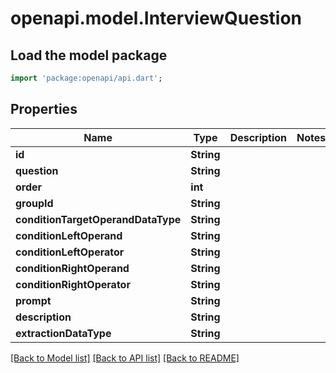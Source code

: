 # openapi.model.InterviewQuestion

## Load the model package
```dart
import 'package:openapi/api.dart';
```

## Properties
Name | Type | Description | Notes
------------ | ------------- | ------------- | -------------
**id** | **String** |  | 
**question** | **String** |  | 
**order** | **int** |  | 
**groupId** | **String** |  | 
**conditionTargetOperandDataType** | **String** |  | 
**conditionLeftOperand** | **String** |  | 
**conditionLeftOperator** | **String** |  | 
**conditionRightOperand** | **String** |  | 
**conditionRightOperator** | **String** |  | 
**prompt** | **String** |  | 
**description** | **String** |  | 
**extractionDataType** | **String** |  | 

[[Back to Model list]](../README.md#documentation-for-models) [[Back to API list]](../README.md#documentation-for-api-endpoints) [[Back to README]](../README.md)


